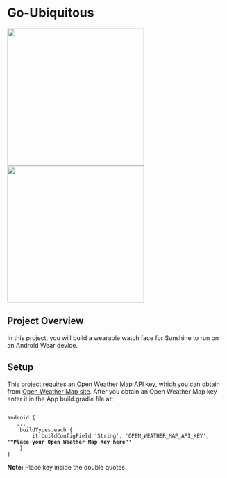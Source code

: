 # Go-Ubiquitous
<img src="../wear/src/main/res/drawable/interactive.png" width="315" height="315 &nbsp"/>
<img src="../wear/src/main/res/drawable/Ambient.png" width="315" height="315"/>

## Project Overview
In this project, you will build a wearable watch face for Sunshine to run on an Android Wear device.

## Setup
This project requires an Open Weather Map API key, which you can obtain from [Open Weather Map site](https://openweathermap.org/api). After you obtain an Open Weather Map key enter it in the App build.gradle file at:
<pre><code>
android {
   ...
    buildTypes.each {
        it.buildConfigField 'String', 'OPEN_WEATHER_MAP_API_KEY', <b>'"Place your Open Weather Map Key here"'</b>
    }
}
</code></pre>
<b>Note:</b> Place key inside the double quotes. 
